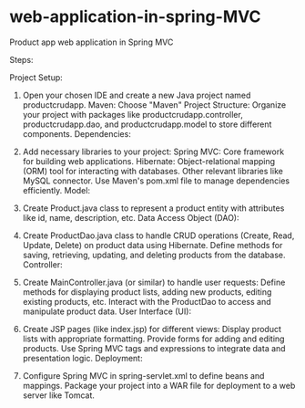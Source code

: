 # web-application-in-spring-MVC
Product app web application in Spring MVC

Steps:

Project Setup:

1. Open your chosen IDE and create a new Java project named productcrudapp.
Maven: Choose "Maven" 
Project Structure: Organize your project with packages like productcrudapp.controller, productcrudapp.dao, and productcrudapp.model to store different components.
Dependencies:

2. Add necessary libraries to your project:
Spring MVC: Core framework for building web applications.
Hibernate: Object-relational mapping (ORM) tool for interacting with databases.
Other relevant libraries like MySQL connector.
Use Maven's pom.xml file to manage dependencies efficiently.
Model:

3. Create Product.java class to represent a product entity with attributes like id, name, description, etc.
Data Access Object (DAO):

4. Create ProductDao.java class to handle CRUD operations (Create, Read, Update, Delete) on product data using Hibernate.
Define methods for saving, retrieving, updating, and deleting products from the database.
Controller:

5. Create MainController.java (or similar) to handle user requests:
Define methods for displaying product lists, adding new products, editing existing products, etc.
Interact with the ProductDao to access and manipulate product data.
User Interface (UI):

6. Create JSP pages (like index.jsp) for different views:
Display product lists with appropriate formatting.
Provide forms for adding and editing products.
Use Spring MVC tags and expressions to integrate data and presentation logic.
Deployment:

7. Configure Spring MVC in spring-servlet.xml to define beans and mappings.
Package your project into a WAR file for deployment to a web server like Tomcat.
